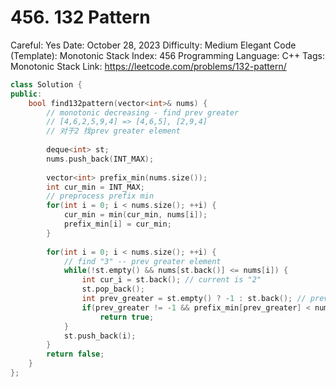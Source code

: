 # 456. 132 Pattern

Careful: Yes
Date: October 28, 2023
Difficulty: Medium
Elegant Code (Template): Monotonic Stack
Index: 456
Programming Language: C++
Tags: Monotonic Stack
Link: https://leetcode.com/problems/132-pattern/

```cpp
class Solution {
public:
    bool find132pattern(vector<int>& nums) {
        // monotonic decreasing - find prev greater
        // [4,6,2,5,9,4] => [4,6,5], [2,9,4]
        // 对于2 找prev greater element
        
        deque<int> st;
        nums.push_back(INT_MAX);
        
        vector<int> prefix_min(nums.size());
        int cur_min = INT_MAX;
        // preprocess prefix min
        for(int i = 0; i < nums.size(); ++i) {
            cur_min = min(cur_min, nums[i]);
            prefix_min[i] = cur_min;
        }
        
        for(int i = 0; i < nums.size(); ++i) {
            // find "3" -- prev greater element
            while(!st.empty() && nums[st.back()] <= nums[i]) {
                int cur_i = st.back(); // current is "2"
                st.pop_back(); 
                int prev_greater = st.empty() ? -1 : st.back(); // prev_greater is "3"
                if(prev_greater != -1 && prefix_min[prev_greater] < nums[cur_i]) 
                    return true;
            }
            st.push_back(i);
        }
        return false;
    }
};
```
